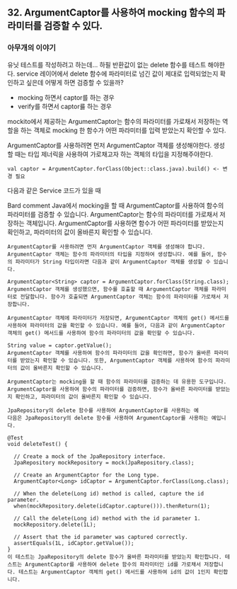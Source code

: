 ## 32. ArgumentCaptor를 사용하여 mocking 함수의 파라미터를 검증할 수 있다.

### 아무개의 이야기
유닛 테스트를 작성하려고 하는데... 하필 반환값이 없는 delete 함수를 테스트 해야한다. service 레이어에서 delete 함수에 파라미터로 넘긴 값이 제대로 입력되었는지 확인하고 싶은데 어떻게 하면 검증할 수 있을까?

- mocking 하면서 captor를 하는 경우
- verify를 하면서 captor릃 하는 경우

mockito에서 제공하는 ArgumentCaptor는 함수의 파라미터를 가로채서 저장하는 역할을 하는 객체로 mocking 한 함수가 어떤 파라미터를 입력 받았는지 확인할 수 있다.

ArgumentCaptor를 사용하려면 먼저 ArgumentCaptor 객체를 생성해야한다. 생성할 때는 타입 제너릭을 사용하여 가로채고자 하는 객체의 타입을 지정해주야한다.

	val captor = ArgumentCaptor.forClass(Object::class.java).build() <- 변경 필요

다음과 같은 Service 코드가 있을 때

Bard comment
	Java에서 mocking을 할 때 ArgumentCaptor를 사용하여 함수의 파라미터를 검증할 수 있습니다. ArgumentCaptor는 함수의 파라미터를 가로채서 저장하는 객체입니다. ArgumentCaptor를 사용하면 함수가 어떤 파라미터를 받았는지 확인하고, 파라미터의 값이 올바른지 확인할 수 있습니다.
	
	ArgumentCaptor를 사용하려면 먼저 ArgumentCaptor 객체를 생성해야 합니다. ArgumentCaptor 객체는 함수의 파라미터의 타입을 지정하여 생성합니다. 예를 들어, 함수의 파라미터가 String 타입이라면 다음과 같이 ArgumentCaptor 객체를 생성할 수 있습니다.
	
	ArgumentCaptor<String> captor = ArgumentCaptor.forClass(String.class);
	ArgumentCaptor 객체를 생성했으면, 함수를 호출할 때 ArgumentCaptor 객체를 파라미터로 전달합니다. 함수가 호출되면 ArgumentCaptor 객체는 함수의 파라미터를 가로채서 저장합니다.
	
	ArgumentCaptor 객체에 파라미터가 저장되면, ArgumentCaptor 객체의 get() 메서드를 사용하여 파라미터의 값을 확인할 수 있습니다. 예를 들어, 다음과 같이 ArgumentCaptor 객체의 get() 메서드를 사용하여 함수의 파라미터의 값을 확인할 수 있습니다.
	
	String value = captor.getValue();
	ArgumentCaptor 객체를 사용하여 함수의 파라미터의 값을 확인하면, 함수가 올바른 파라미터를 받았는지 확인할 수 있습니다. 또한, ArgumentCaptor 객체를 사용하여 함수의 파라미터의 값이 올바른지 확인할 수 있습니다.
	
	ArgumentCaptor는 mocking을 할 때 함수의 파라미터를 검증하는 데 유용한 도구입니다. ArgumentCaptor를 사용하여 함수의 파라미터를 검증하면, 함수가 올바른 파라미터를 받았는지 확인하고, 파라미터의 값이 올바른지 확인할 수 있습니다.
	
	JpaRepository의 delete 함수를 사용하여 ArgumentCaptor를 사용하는 예
	다음은 JpaRepository의 delete 함수를 사용하여 ArgumentCaptor를 사용하는 예입니다.
	
	@Test
	void deleteTest() {
	
	  // Create a mock of the JpaRepository interface.
	  JpaRepository mockRepository = mock(JpaRepository.class);
	
	  // Create an ArgumentCaptor for the Long type.
	  ArgumentCaptor<Long> idCaptor = ArgumentCaptor.forClass(Long.class);
	
	  // When the delete(Long id) method is called, capture the id parameter.
	  when(mockRepository.delete(idCaptor.capture())).thenReturn(1);
	
	  // Call the delete(Long id) method with the id parameter 1.
	  mockRepository.delete(1L);
	
	  // Assert that the id parameter was captured correctly.
	  assertEquals(1L, idCaptor.getValue());
	}
	이 테스트는 JpaRepository의 delete 함수가 올바른 파라미터를 받았는지 확인합니다. 테스트는 ArgumentCaptor를 사용하여 delete 함수의 파라미터인 id를 가로채서 저장합니다. 테스트는 ArgumentCaptor 객체의 get() 메서드를 사용하여 id의 값이 1인지 확인합니다.
